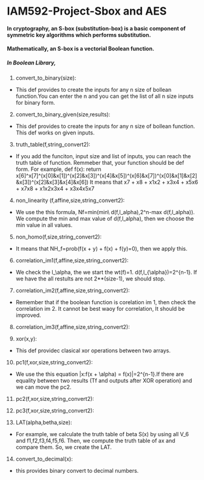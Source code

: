 # IAM592-Project-Sbox and AES
#### In cryptography, an S-box (substitution-box) is a basic component of symmetric key algorithms which performs substitution.
#### Mathematically, an S-box is a vectorial Boolean function.
##### In Boolean Library,
1. convert_to_binary(size):
  * This def provides to create the inputs for any n size of bollean function.You can enter the n and you can get the list of all n size inputs for binary form.
2. convert_to_binary_given(size,results):
  * This def provides to create the inputs for any n size of bollean function. This def works on given inputs.
3. truth_table(f,string_convert2): 
  * If you add the funciton, input size and list of inputs, you can reach the truth table of function. Remmeber that, your function should be def form. For example,
    def f(x):
    return x[6]^x[7]^(x[0]&x[1])^(x[2]&x[3])^(x[4]&x[5])^(x[6]&x[7])^(x[0]&x[1]&x[2]&x[3])^(x[2]&x[3]&x[4]&x[6])
    It means that x7 + x8 + x1x2 + x3x4 + x5x6 + x7x8 + x1x2x3x4 + x3x4x5x7
4. non_linearity (f,affine,size,string_convert2):
  * We use the this formula, Nf=min(min\ d(f,l_alpha),2^n-max d(f,l_alpha)). We compute the min and max value of d(f,l_alpha), then we choose the min value in all values.
   
5. non_homo(f,size,string_convert2):
  * It means that NH_f=prob(f(x + y) + f(x) + f(y)=0), then we apply this.
    
6. correlation_im1(f,affine,size,string_convert2):
* We check the l_\alpha, the we start the wt(f)=1. d(f,l_{\alpha})=2^{n-1}. If we have the all restults are not 2**(size-1), we should stop.
   
7. correlation_im2(f,affine,size,string_convert2):
  * Remember that if the boolean function is corelation im 1, then check the correlation im 2. It cannot be best waoy for correlation, It should be improved.

8. correlation_im3(f,affine,size,string_convert2):

9. xor(x,y):
  * This def providec clasical xor operations between two arrays.
    
10. pc1(f,xor,size,string_convert2):
  * We use the this equation |x:f(x + \alpha) = f(x)|=2^{n-1}.If there are equality between two results
    (Tf and outputs after XOR operation) and we can move the pc2. 

11. pc2(f,xor,size,string_convert2):
    
12. pc3(f,xor,size,string_convert2):
    
13. LAT(alpha,betha,size):
  * For example, we calculate the truth table of beta S(x) by using all V_6 and f1,f2,f3,f4,f5,f6. Then, we compute the truth table of ax and compare them. So, we create the LAT.
14. convert_to_decimal(x):
  * this provides binary convert to decimal numbers.
    
